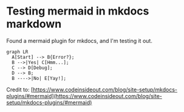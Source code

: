 # Testing mermaid in mkdocs markdown

Found a mermaid plugin for mkdocs, and I'm testing it out.

``` mermaid
graph LR
  A[Start] --> B{Error?};
  B -->|Yes| C[Hmm...];
  C --> D[Debug];
  D --> B;
  B ---->|No| E[Yay!];
```

Credit to: [https://www.codeinsideout.com/blog/site-setup/mkdocs-plugins/#mermaid](https://www.codeinsideout.com/blog/site-setup/mkdocs-plugins/#mermaid)